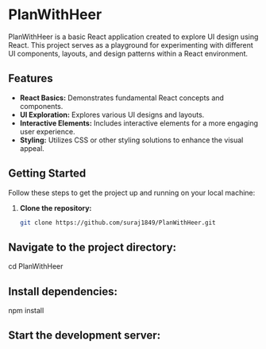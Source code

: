 # PlanWithHeer

PlanWithHeer is a basic React application created to explore UI design using React. This project serves as a playground for experimenting with different UI components, layouts, and design patterns within a React environment.

## Features

- **React Basics:** Demonstrates fundamental React concepts and components.
- **UI Exploration:** Explores various UI designs and layouts.
- **Interactive Elements:** Includes interactive elements for a more engaging user experience.
- **Styling:** Utilizes CSS or other styling solutions to enhance the visual appeal.

## Getting Started

Follow these steps to get the project up and running on your local machine:

1. **Clone the repository:**
   ```bash
   git clone https://github.com/suraj1849/PlanWithHeer.git

 ## Navigate to the project directory:
cd PlanWithHeer

## Install dependencies:
npm install

## Start the development server:
